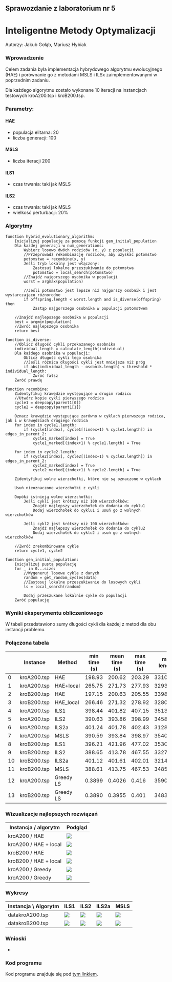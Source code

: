 ## Sprawozdanie z laboratorium nr 5
# Inteligentne Metody Optymalizacji

Autorzy: Jakub Gołąb, Mariusz Hybiak

### Wprowadzenie
Celem zadania była implementacja hybrydowego algorytmu ewolucyjnego (HAE) i porównanie go z metodami MSLS i ILSx zaimplementowanymi w poprzednim zadaniu.

Dla każdego algorytmu zostało wykonane 10 iteracji na instancjach testowych kroA200.tsp i kroB200.tsp.

### Parametry:
#### HAE
- populacja elitarna: 20
- liczba generacji: 100
#### MSLS
- liczba iteracji 200
#### ILS1
- czas trwania: taki jak MSLS
#### ILS2
- czas trwania: taki jak MSLS
- wielkość perturbacji: 20%

### Algorytmy
``` pseudocode
function hybrid_evolutionary_algorithm:
    Inicjalizuj populację za pomocą funkcji gen_initial_population
    Dla każdej generacji w num_generations:
        Wybierz losowo dwóch rodziców (x, y) z populacji
        //Przeprowadź rekombinację rodziców, aby uzyskać potomstwo
        potomstwo = recombine(x, y)
        Jeśli tryb lokalny jest włączony:
            Zastosuj lokalne przeszukiwanie do potomstwa
            potomstwo = local_search(potomstwo)
        //Znajdź najgorszego osobnika w populacji
        worst = argmax(population)

        //Jeśli potomstwo jest lepsze niż najgorszy osobnik i jest wystarczająco różnorodne
        if offspring.length < worst.length and is_diverse(offspring) then
            Zastąp najgorszego osobnika w populacji potomstwem

    //Znajdź najlepszego osobnika w populacji
    best = argmin(population)
    //Zwróć najlepszego osobnika
    return best
```

``` pseudocode
function is_diverse:
    //Oblicz długość cykli przekazanego osobnika
    individual_length = calculate_length(individual)
    Dla każdego osobnika w populacji:
        Oblicz długość cykli tego osobnika
        //Jeśli różnica długości cykli jest mniejsza niż próg
        if abs(individual_length - osobnik.length) < threshold * individual_length:
            Zwróć fałsz
    Zwróć prawdę
```

``` pseudocode
function recombine:
    Zidentyfikuj krawędzie występujące w drugim rodzicu
    //Utwórz kopie cykli pierwszego rodzica
    cycle1 = deepcopy(parent1[0])
    cycle2 = deepcopy(parent1[1])

    Oznacz krawędzie występujące zarówno w cyklach pierwszego rodzica, jak i w krawędziach drugiego rodzica
    for index in cycle1.length:
        if (cycle1[index], cycle1[(index+1) % cycle1.length]) in edges_in_parent_2:
            cycle1_marked[index] = True
            cycle1_marked[(index+1) % cycle1.length] = True
    
    for index in cycle2.length:
        if (cycle2[index], cycle2[(index+1) % cycle2.length]) in edges_in_parent_2:
            cycle2_marked[index] = True
            cycle2_marked[(index+1) % cycle2.length] = True

    Zidentyfikuj wolne wierzchołki, które nie są oznaczone w cyklach

    Usuń nieoznaczone wierzchołki z cykli

    Dopóki istnieją wolne wierzchołki:
        Jeśli cykl1 jest krótszy niż 100 wierzchołków:
            Znajdź najlepszy wierzchołek do dodania do cyklu1
            Dodaj wierzchołek do cyklu1 i usuń go z wolnych wierzchołków

        Jeśli cykl2 jest krótszy niż 100 wierzchołków:
            Znajdź najlepszy wierzchołek do dodania do cyklu2
            Dodaj wierzchołek do cyklu2 i usuń go z wolnych wierzchołków

    //Zwróć zrekombinowane cykle
    return cycle1, cycle2
```

``` pseudocode
function gen_initial_population:
    Inicjalizuj pustą populację
    for _ in 0...size:
        //Wygeneruj losowe cykle z danych
        random = get_random_cycles(data)
        //Zastosuj lokalne przeszukiwanie do losowych cykli
        ls = local_search(random)
        
        Dodaj przeszukane lokalnie cykle do populacji
    Zwróć populację
```


### Wyniki eksperymentu obliczeniowego
W tabeli przedstawiono sumy długości cykli dla każdej z metod dla obu instancji problemu.

### Połączona tabela
|   | Instance         | Method   | min time (s) | mean time (s)| max time (s)| min length | mean length | max length |
|---|------------------|--------  |----------|-----------|----------|------------|-------------|------------|
| 0 | kroA200.tsp      | HAE      | 198.93   | 200.62    | 203.29   | 33100.94   | 36204.22    | 36990.61   |
| 1 | kroA200.tsp      | HAE+local| 265.75   | 271.73    | 277.93   | 32931.29   | 34792.19    | 36657.45   |
| 2 | kroB200.tsp      | HAE      | 197.15   | 200.63    | 205.55   | 33980.91   | 36443.62    | 37876.89   |
| 3 | kroB200.tsp      | HAE_local| 266.46   | 271.32    | 278.92   | 32808.76   | 34952.39    | 36814.39   |
| 4 | kroA200.tsp      | ILS1     | 398.44   | 401.82    | 407.15   | 35132.24   | 36467.78    | 37713.01   |
| 5 | kroA200.tsp      | ILS2     | 390.63   | 393.86    | 398.99   | 34584.21   | 36029.48    | 39188.51   |
| 6 | kroA200.tsp      | ILS2a    | 401.24   | 401.78    | 402.43   | 31287.75   | 32032.85    | 33039.64   |
| 7 | kroA200.tsp      | MSLS     | 390.59   | 393.84    | 398.97   | 35405.03   | 36231.84    | 36537.74   |
| 8 | kroB200.tsp      | ILS1     | 396.21   | 421.96    | 477.02   | 35305.11   | 36128.04    | 36766.28   |
| 9 | kroB200.tsp      | ILS2     | 388.65   | 413.78    | 467.55   | 33276.89   | 36248.18    | 39280.13   |
| 10| kroB200.tsp      | ILS2a    | 401.12   | 401.61    | 402.01   | 32143.93   | 32824.24    | 34079.99   |
| 11| kroB200.tsp      | MSLS     | 388.61   | 413.75    | 467.53   | 34859.24   | 36378.27    | 37180.01   |
| 12| kroA200.tsp	    | Greedy LS |0.3899    | 0.4026    | 0.416    | 35901.48   | 38420.26    | 39846.51   |
| 13|	kroB200.tsp	    | Greedy LS |0.3890	   | 0.3955    | 0.401	  | 34833.70   | 38568.98	   | 41607.48   |


### Wizualizacje najlepszych rozwiązań

| Instancja / algorytm         | Podgląd                                  |
|------------------------------|      ------------------------            |
| kroA200 / HAE                | ![](./plots/plot_kroA200.tsp_False.png)  |
| kroA200 / HAE + local        | ![](./plots/plot_kroA200.tsp_True.png)   |
| kroB200 / HAE                | ![](./plots/plot_kroB200.tsp_False.png)  |
| kroB200 / HAE + local        | ![](./plots/plot_kroB200.tsp_True.png)   |
| kroA200 / Greedy             | ![](./plots/plot_datakroA200.tsp_greedy.png)  |
| kroA200 / Greedy             | ![](./plots/plot_datakroB200.tsp_greedy.png)  |

### Wykresy

| Instancja \ Algorytm | ILS1             | ILS2            | ILS2a                         | MSLS                       |
|------------------|-------------------|--------------------------|------------------------|------------------------------|
| datakroA200.tsp      | ![](./4plots/plot_datakroA200tsp_ILS1.png)| ![](./4plots/plot_datakroA200tsp_ILS2.png) | ![](./4plots/plot_datakroA200tsp_ILS2a.png) | ![](./4plots/plot_datakroA200.tsp_MSLS.png) |
| datakroB200.tsp      | ![](./4plots/plot_datakroB200tsp_ILS1.png) | ![](./4plots/plot_datakroB200tsp_ILS2.png)| ![](./4plots/plot_datakroB200tsp_ILS2a.png) | ![](./4plots/plot_datakroB200tsp_MSLS.png) |




### Wnioski
-

### Kod programu

Kod programu znajduje się pod [tym linkiem](https://github.com/majsterkovic/imo/blob/main/lab5/).